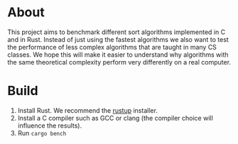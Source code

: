 # About

This project aims to benchmark different sort algorithms implemented in C and in Rust. Instead of just using the fastest algorithms we also want to test the performance of less complex algorithms that are taught in many CS classes. We hope this will make it easier to understand why algorithms with the same theoretical complexity perform very differently on a real computer.

# Build

1. Install Rust. We recommend the [rustup](https://rustup.rs) installer.
2. Install a C compiler such as GCC or clang (the compiler choice will influence the results).
3. Run `cargo bench`